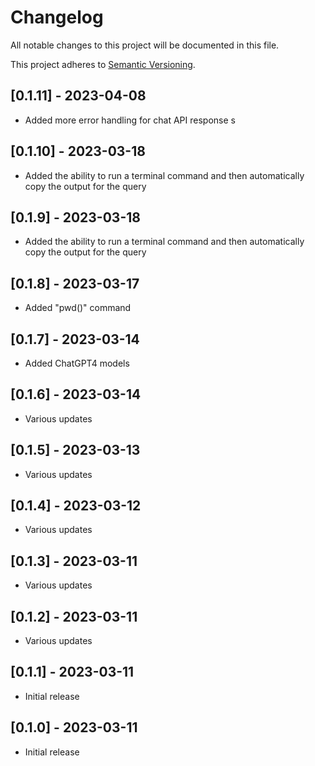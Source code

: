 # Changelog

All notable changes to this project will be documented in this file.

This project adheres to [Semantic Versioning](https://semver.org).

<!--
Note: In this file, do not use the hard wrap in the middle of a sentence for compatibility with GitHub comment style markdown rendering.
-->
## [0.1.11] - 2023-04-08

- Added more error handling for chat API response s

## [0.1.10] - 2023-03-18

- Added the ability to run a terminal command and then automatically copy the output for the query

## [0.1.9] - 2023-03-18

- Added the ability to run a terminal command and then automatically copy the output for the query

## [0.1.8] - 2023-03-17

- Added "pwd()" command

## [0.1.7] - 2023-03-14

- Added ChatGPT4 models

## [0.1.6] - 2023-03-14

- Various updates

## [0.1.5] - 2023-03-13

- Various updates

## [0.1.4] - 2023-03-12

- Various updates

## [0.1.3] - 2023-03-11

- Various updates

## [0.1.2] - 2023-03-11

- Various updates

## [0.1.1] - 2023-03-11

- Initial release

## [0.1.0] - 2023-03-11

- Initial release